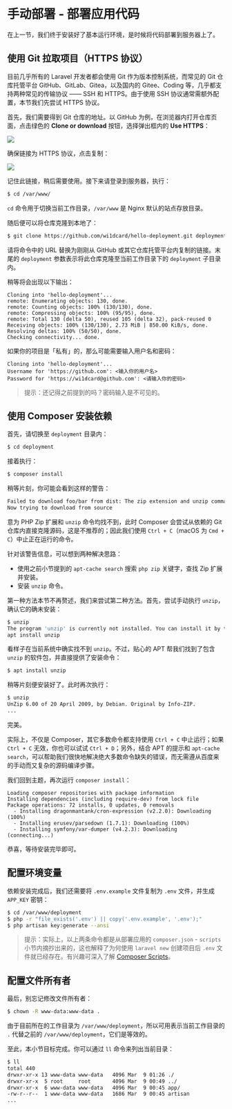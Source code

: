 # 手动部署 - 部署应用代码

在上一节，我们终于安装好了基本运行环境，是时候将代码部署到服务器上了。

## 使用 Git 拉取项目（HTTPS 协议）

目前几乎所有的 Laravel 开发者都会使用 Git 作为版本控制系统，而常见的 Git 仓库托管平台 GitHub、GitLab、Gitea，以及国内的 Gitee、Coding 等，几乎都支持两种常见的传输协议 —— SSH 和 HTTPS。由于使用 SSH 协议通常需额外配置，本节我们先尝试 HTTPS 协议。

首先，我们需要得到 Git 仓库的地址。以 GitHub 为例，在浏览器内打开仓库页面，点击绿色的 **Clone or download** 按钮，选择弹出框内的 **Use HTTPS**：

![](https://github.com/wi1dcard/laravel-deployment/raw/master/src/images/cbb4b89de6f9c27b463f1e5ad5ca68c8.png)

确保链接为 HTTPS 协议，点击复制：

![](https://github.com/wi1dcard/laravel-deployment/raw/master/src/images/b1e6d8b870b32f41ae94217f1d5dcdf5.png)

记住此链接，稍后需要使用。接下来请登录到服务器，执行：

```bash
$ cd /var/www/
```

`cd` 命令用于切换当前工作目录，`/var/www` 是 Nginx 默认的站点存放目录。

随后便可以将仓库克隆到本地了：

```bash
$ git clone https://github.com/wi1dcard/hello-deployment.git deployment
```

请将命令中的 URL 替换为刚刚从 GitHub 或其它仓库托管平台内复制的链接。末尾的 `deployment` 参数表示将此仓库克隆至当前工作目录下的 `deployment` 子目录内。

稍等将会出现以下输出：

```
Cloning into 'hello-deployment'...
remote: Enumerating objects: 130, done.
remote: Counting objects: 100% (130/130), done.
remote: Compressing objects: 100% (95/95), done.
remote: Total 130 (delta 50), reused 105 (delta 32), pack-reused 0
Receiving objects: 100% (130/130), 2.73 MiB | 850.00 KiB/s, done.
Resolving deltas: 100% (50/50), done.
Checking connectivity... done.
```

如果你的项目是「私有」的，那么可能需要输入用户名和密码：

```
Cloning into 'hello-deployment'...
Username for 'https://github.com': <输入你的用户名>
Password for 'https://wi1dcard@github.com': <请输入你的密码>
```

> 提示：还记得之前提到的吗？密码输入是不可见的。

## 使用 Composer 安装依赖

首先，请切换至 `deployment` 目录内：

```bash
$ cd deployment
```

接着执行：

```bash
$ composer install
```

稍等片刻，你可能会看到这样的警告：

```bash
Failed to download foo/bar from dist: The zip extension and unzip command are both missing, skipping.
Now trying to download from source
```

意为 PHP Zip 扩展和 `unzip` 命令均找不到，此时 Composer 会尝试从依赖的 Git 仓库内直接克隆源码，这是不推荐的；因此我们使用 `Ctrl + C`（macOS 为 `Cmd + C`）中止正在运行的命令。

针对该警告信息，可以想到两种解决思路：

- 使用之前小节提到的 `apt-cache search` 搜索 `php zip` 关键字，查找 Zip 扩展并安装。
- 安装 `unzip` 命令。

第一种方法本节不再赘述，我们来尝试第二种方法。首先，尝试手动执行 `unzip`，确认它的确未安装：

```bash
$ unzip
The program 'unzip' is currently not installed. You can install it by typing:
apt install unzip
```

看样子在当前系统中确实找不到 `unzip`。不过，贴心的 APT 帮我们找到了包含 `unzip` 的软件包，并直接提供了安装命令：

```bash
$ apt install unzip
```

稍等片刻便安装好了。此时再次执行：

```bash
$ unzip
UnZip 6.00 of 20 April 2009, by Debian. Original by Info-ZIP.
...
```

完美。

实际上，不仅是 Composer，其它多数命令都支持使用 `Ctrl + C` 中止运行；如果 `Ctrl + C` 无效，你也可以试试 `Ctrl + D`；另外，结合 APT 的提示和 `apt-cache search`，可以帮助我们很快地解决绝大多数命令缺失的错误，而无需遵从百度来的手动而又复杂的源码编译步骤。

我们回到主题，再次运行 `composer install`：

```
Loading composer repositories with package information
Installing dependencies (including require-dev) from lock file
Package operations: 72 installs, 0 updates, 0 removals
  - Installing dragonmantank/cron-expression (v2.2.0): Downloading (100%)
  - Installing erusev/parsedown (1.7.1): Downloading (100%)
  - Installing symfony/var-dumper (v4.2.3): Downloading (connecting...)
```

恭喜，等待安装完毕即可。

## 配置环境变量

依赖安装完成后，我们还需要将 `.env.example` 文件复制为 `.env` 文件，并生成 `APP_KEY` 密钥：

```bash
$ cd /var/www/deployment
$ php -r "file_exists('.env') || copy('.env.example', '.env');"
$ php artisan key:generate --ansi
```

> 提示：实际上，以上两条命令都是从部署应用的 `composer.json` - `scripts` 小节内摘抄出来的，这也解释了为何使用 `laravel new` 创建项目后 `.env` 文件就已经存在。有兴趣可深入了解 [Composer Scripts](https://getcomposer.org/doc/articles/scripts.md)。

## 配置文件所有者

最后，别忘记修改文件所有者：

```bash
$ chown -R www-data:www-data .
```

由于目前所在的工作目录为 `/var/www/deployment`，所以可用表示当前工作目录的 `.` 代替之前的 `/var/www/deployment`，它们是等效的。

至此，本小节目标完成。你可以通过 `ll` 命令来列出当前目录：

```bash
$ ll
total 440
drwxr-xr-x 13 www-data www-data   4096 Mar  9 01:26 ./
drwxr-xr-x  5 root     root       4096 Mar  9 00:49 ../
drwxr-xr-x  6 www-data www-data   4096 Mar  9 00:45 app/
-rw-r--r--  1 www-data www-data   1686 Mar  9 00:45 artisan
...
```
